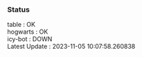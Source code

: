 ### Status


table : OK  
hogwarts : OK  
icy-bot : DOWN  
Latest Update : 2023-11-05 10:07:58.260838
